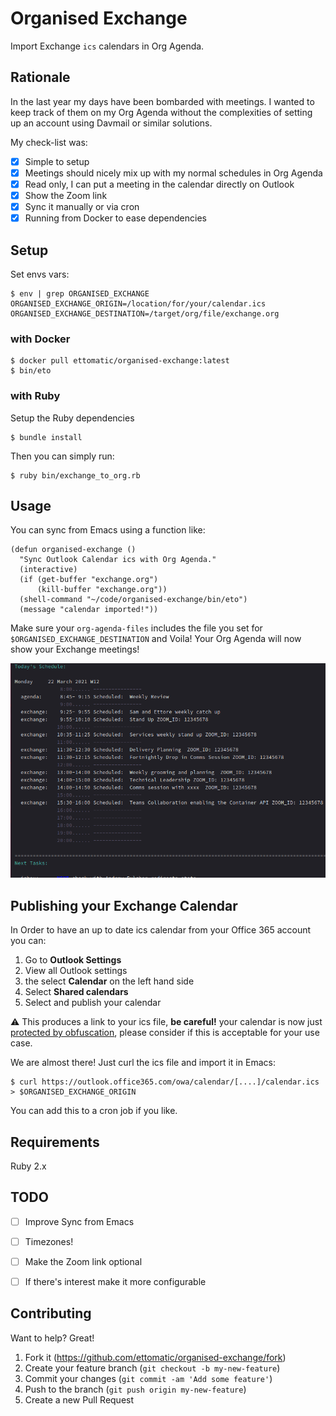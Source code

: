 # Organised Exchange
Import Exchange `ics` calendars in Org Agenda.

## Rationale
In the last year my days have been bombarded with meetings. I wanted to keep track of them on my Org Agenda without the complexities of setting up an account using Davmail or similar solutions.

My check-list was:
- [x] Simple to setup
- [x] Meetings should nicely mix up with my normal schedules in Org Agenda
- [x] Read only, I can put a meeting in the calendar directly on Outlook
- [x] Show the Zoom link
- [x] Sync it manually or via cron
- [x] Running from Docker to ease dependencies

## Setup

Set envs vars:

```shell
$ env | grep ORGANISED_EXCHANGE
ORGANISED_EXCHANGE_ORIGIN=/location/for/your/calendar.ics
ORGANISED_EXCHANGE_DESTINATION=/target/org/file/exchange.org
```

### with Docker

```shell
$ docker pull ettomatic/organised-exchange:latest
$ bin/eto
```
### with Ruby

Setup the Ruby dependencies
```shell
$ bundle install
```
Then you can simply run:
```
$ ruby bin/exchange_to_org.rb
```

## Usage

You can sync from Emacs using a function like:
```emacs
(defun organised-exchange ()
  "Sync Outlook Calendar ics with Org Agenda."
  (interactive)
  (if (get-buffer "exchange.org")
      (kill-buffer "exchange.org"))
  (shell-command "~/code/organised-exchange/bin/eto")
  (message "calendar imported!"))
```

Make sure your `org-agenda-files` includes the file you set for `$ORGANISED_EXCHANGE_DESTINATION` and Voila! Your Org Agenda will now show your Exchange meetings!

![Screenshot](img/org-agenda.png)

## Publishing your Exchange Calendar

In Order to have an up to date ics calendar from your Office 365 account you can:
1. Go to **Outlook Settings**
2. View all Outlook settings
3. the select **Calendar** on the left hand side
4. Select **Shared calendars**
5. Select and publish your calendar

:warning: This produces a link to your ics file, **be careful!** your calendar is now just [protected by obfuscation](https://support.microsoft.com/en-us/office/introduction-to-publishing-internet-calendars-a25e68d6-695a-41c6-a701-103d44ba151d), please consider if this is acceptable for your use case.

We are almost there! Just curl the ics file and import it in Emacs:
```
$ curl https://outlook.office365.com/owa/calendar/[....]/calendar.ics > $ORGANISED_EXCHANGE_ORIGIN
```

You can add this to a cron job if you like. 

## Requirements

Ruby 2.x

## TODO

- [ ] Improve Sync from Emacs
- [ ] Timezones!
- [ ] Make the Zoom link optional
- [ ] If there's interest make it more configurable


## Contributing

Want to help? Great!
1. Fork it (<https://github.com/ettomatic/organised-exchange/fork>)
2. Create your feature branch (`git checkout -b my-new-feature`)
3. Commit your changes (`git commit -am 'Add some feature'`)
4. Push to the branch (`git push origin my-new-feature`)
5. Create a new Pull Request

